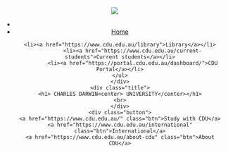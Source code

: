  
<!DOCTYPE html>
<html>
<head>
<title>CDU</title>
<link rel="stylesheet" type="text/css" href="css/style.css">


</head>
<body>
<header>
<div class="main">
	<div class="main">
	<div class="logo">
		<img src="logo1.png">
		</div>
	<ul>
			<li class="active"> <li><a href="#">Home</a></li>
	
			
	<li><a href="https://www.cdu.edu.au/library">Library</a></li>
			<li><a href="https://www.cdu.edu.au/current-students">Current students</a></li>
			<li><a href="https://portal.cdu.edu.au/dashboard/">CDU Portal</a></li>
	</ul>
	</div>
	<div class="title">
	<h1> CHARLES DARWIN<center> UNIVERSITY</center></h1>
	<br>
	</div>
	<div class="button">
	<a href="https://www.cdu.edu.au/" class="btn">Study with CDU</a>
	<a href="https://www.cdu.edu.au/international" class="btn">International</a>
	<a href="https://www.cdu.edu.au/about-cdu" class="btn">About CDU</a>
</header>



</body>
</html>
